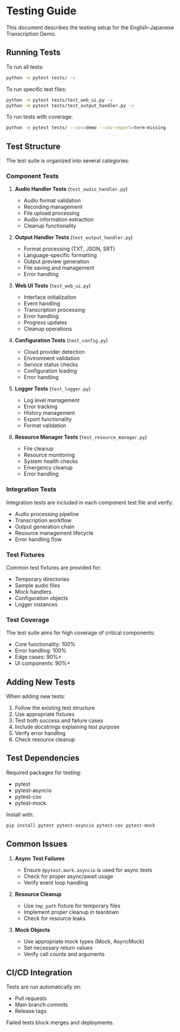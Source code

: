 # Testing Guide

This document describes the testing setup for the English-Japanese Transcription Demo.

## Running Tests

To run all tests:
```bash
python -m pytest tests/ -v
```

To run specific test files:
```bash
python -m pytest tests/test_web_ui.py -v
python -m pytest tests/test_output_handler.py -v
```

To run tests with coverage:
```bash
python -m pytest tests/ --cov=demo --cov-report=term-missing
```

## Test Structure

The test suite is organized into several categories:

### Component Tests

1. **Audio Handler Tests** (`test_audio_handler.py`)
   - Audio format validation
   - Recording management
   - File upload processing
   - Audio information extraction
   - Cleanup functionality

2. **Output Handler Tests** (`test_output_handler.py`)
   - Format processing (TXT, JSON, SRT)
   - Language-specific formatting
   - Output preview generation
   - File saving and management
   - Error handling

3. **Web UI Tests** (`test_web_ui.py`)
   - Interface initialization
   - Event handling
   - Transcription processing
   - Error handling
   - Progress updates
   - Cleanup operations

4. **Configuration Tests** (`test_config.py`)
   - Cloud provider detection
   - Environment validation
   - Service status checks
   - Configuration loading
   - Error handling

5. **Logger Tests** (`test_logger.py`)
   - Log level management
   - Error tracking
   - History management
   - Export functionality
   - Format validation

6. **Resource Manager Tests** (`test_resource_manager.py`)
   - File cleanup
   - Resource monitoring
   - System health checks
   - Emergency cleanup
   - Error handling

### Integration Tests

Integration tests are included in each component test file and verify:
- Audio processing pipeline
- Transcription workflow
- Output generation chain
- Resource management lifecycle
- Error handling flow

### Test Fixtures

Common test fixtures are provided for:
- Temporary directories
- Sample audio files
- Mock handlers
- Configuration objects
- Logger instances

### Test Coverage

The test suite aims for high coverage of critical components:
- Core functionality: 100%
- Error handling: 100%
- Edge cases: 90%+
- UI components: 90%+

## Adding New Tests

When adding new tests:

1. Follow the existing test structure
2. Use appropriate fixtures
3. Test both success and failure cases
4. Include docstrings explaining test purpose
5. Verify error handling
6. Check resource cleanup

## Test Dependencies

Required packages for testing:
- pytest
- pytest-asyncio
- pytest-cov
- pytest-mock

Install with:
```bash
pip install pytest pytest-asyncio pytest-cov pytest-mock
```

## Common Issues

1. **Async Test Failures**
   - Ensure `@pytest.mark.asyncio` is used for async tests
   - Check for proper async/await usage
   - Verify event loop handling

2. **Resource Cleanup**
   - Use `tmp_path` fixture for temporary files
   - Implement proper cleanup in teardown
   - Check for resource leaks

3. **Mock Objects**
   - Use appropriate mock types (Mock, AsyncMock)
   - Set necessary return values
   - Verify call counts and arguments

## CI/CD Integration

Tests are run automatically on:
- Pull requests
- Main branch commits
- Release tags

Failed tests block merges and deployments. 